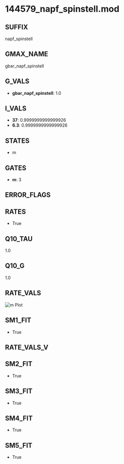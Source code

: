 # 144579_napf_spinstell.mod

## SUFFIX

napf_spinstell

## GMAX_NAME

gbar_napf_spinstell

## G_VALS

- **gbar_napf_spinstell**: 1.0

## I_VALS

- **37**: 0.9999999999999926
- **6.3**: 0.9999999999999926

## STATES

- m

## GATES

- **m**: 3

## ERROR_FLAGS


## RATES

- True

## Q10_TAU

1.0

## Q10_G

1.0

## RATE_VALS

![m Plot](/Users/pbozelos/Dropbox/icg-Chai-Panos/supermodels/output_markdown_files/Na/144579_napf_spinstell.mod/images/m.png)

## SM1_FIT

- True

## RATE_VALS_V

## SM2_FIT

- True

## SM3_FIT

- True

## SM4_FIT

- True

## SM5_FIT

- True

